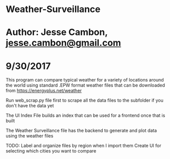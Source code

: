 # Weather-Surveillance

# Author: Jesse Cambon, jesse.cambon@gmail.com
# 9/30/2017

This program can compare typical weather for a variety of locations around the 
world using standard .EPW format weather files that can be downloaded
from https://energyplus.net/weather


Run web_scrap.py file first to scrape all the data files to 
the subfolder if you don't have the data yet

The UI Index File builds an index that can be used for 
a frontend once that is built

The Weather Surveillance file has the backend to generate and plot
data using the weather files

TODO:
    Label and organize files by region when I import them
    Create UI for selecting which cities you want to compare
    